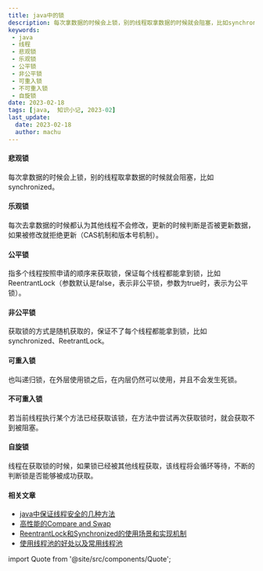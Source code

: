 ```yaml
---
title: java中的锁
description: 每次拿数据的时候会上锁，别的线程取拿数据的时候就会阻塞，比如synchronized。
keywords:
 - java
 - 线程
 - 悲观锁
 - 乐观锁
 - 公平锁
 - 非公平锁
 - 可重入锁
 - 不可重入锁
 - 自旋锁
date: 2023-02-18
tags: [java,  知识小记, 2023-02]
last_update:
  date: 2023-02-18
  author: machu
---
```





#### 悲观锁
每次拿数据的时候会上锁，别的线程取拿数据的时候就会阻塞，比如synchronized。

#### 乐观锁
每次去拿数据的时候都认为其他线程不会修改，更新的时候判断是否被更新数据，如果被修改就拒绝更新（CAS机制和版本号机制）。

#### 公平锁
指多个线程按照申请的顺序来获取锁，保证每个线程都能拿到锁，比如ReentrantLock（参数默认是false，表示非公平锁，参数为true时，表示为公平锁）。

#### 非公平锁
获取锁的方式是随机获取的，保证不了每个线程都能拿到锁，比如synchronized、ReetrantLock。

#### 可重入锁
也叫递归锁，在外层使用锁之后，在内层仍然可以使用，并且不会发生死锁。

#### 不可重入锁
若当前线程执行某个方法已经获取该锁，在方法中尝试再次获取锁时，就会获取不到被阻塞。

#### 自旋锁
线程在获取锁的时候，如果锁已经被其他线程获取，该线程将会循环等待，不断的判断锁是否能够被成功获取。



#### 相关文章

- [java中保证线程安全的几种方法](https://machu.top/docs/小记/2023-02/17java中保证线程安全的几种方法)
- [高性能的Compare and Swap](https://machu.top/docs/小记/2023-02/19高性能的Compare%20and%20Swap)
- [ReentrantLock和Synchronized的使用场景和实现机制](https://machu.top/docs/小记/2023-02/20ReentrantLock和Synchronized的使用场景和实现机制)
- [使用线程池的好处以及常用线程池](https://machu.top/docs/小记/2023-02/21使用线程池的好处) 


import Quote from '@site/src/components/Quote';

> <Quote></Quote>
